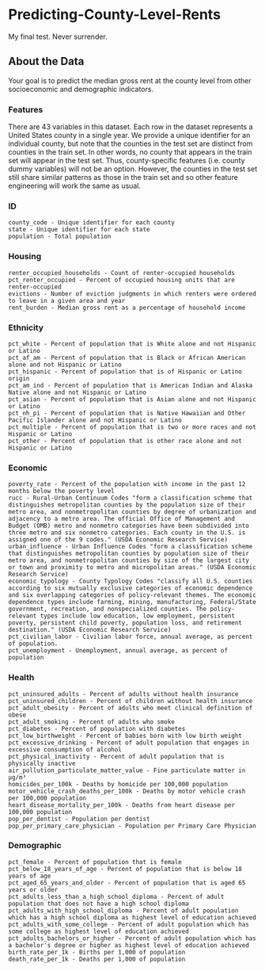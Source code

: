 # Predicting-County-Level-Rents
My final test. Never surrender.

## About the Data

Your goal is to predict the median gross rent at the county level from other socioeconomic and demographic indicators.

### Features

There are 43 variables in this dataset. Each row in the dataset represents a United States county in a single year. We provide a unique identifier for an individual county, but note that the counties in the test set are distinct from counties in the train set. In other words, no county that appears in the train set will appear in the test set. Thus, county-specific features (i.e. county dummy variables) will not be an option. However, the counties in the test set still share similar patterns as those in the train set and so other feature engineering will work the same as usual.

### ID

    county_code - Unique identifier for each county
    state - Unique identifier for each state
    population - Total population

### Housing

    renter_occupied_households - Count of renter-occupied households
    pct_renter_occupied - Percent of occupied housing units that are renter-occupied
    evictions - Number of eviction judgments in which renters were ordered to leave in a given area and year
    rent_burden - Median gross rent as a percentage of household income

### Ethnicity

    pct_white - Percent of population that is White alone and not Hispanic or Latino
    pct_af_am - Percent of population that is Black or African American alone and not Hispanic or Latino
    pct_hispanic - Percent of population that is of Hispanic or Latino origin
    pct_am_ind - Percent of population that is American Indian and Alaska Native alone and not Hispanic or Latino
    pct_asian - Percent of population that is Asian alone and not Hispanic or Latino
    pct_nh_pi - Percent of population that is Native Hawaiian and Other Pacific Islander alone and not Hispanic or Latino
    pct_multiple - Percent of population that is two or more races and not Hispanic or Latino
    pct_other - Percent of population that is other race alone and not Hispanic or Latino

### Economic

    poverty_rate - Percent of the population with income in the past 12 months below the poverty level
    rucc - Rural-Urban Continuum Codes "form a classification scheme that distinguishes metropolitan counties by the population size of their metro area, and nonmetropolitan counties by degree of urbanization and adjacency to a metro area. The official Office of Management and Budget (OMB) metro and nonmetro categories have been subdivided into three metro and six nonmetro categories. Each county in the U.S. is assigned one of the 9 codes." (USDA Economic Research Service)
    urban_influence - Urban Influence Codes "form a classification scheme that distinguishes metropolitan counties by population size of their metro area, and nonmetropolitan counties by size of the largest city or town and proximity to metro and micropolitan areas." (USDA Economic Research Service)
    economic_typology - County Typology Codes "classify all U.S. counties according to six mutually exclusive categories of economic dependence and six overlapping categories of policy-relevant themes. The economic dependence types include farming, mining, manufacturing, Federal/State government, recreation, and nonspecialized counties. The policy-relevant types include low education, low employment, persistent poverty, persistent child poverty, population loss, and retirement destination." (USDA Economic Research Service)
    pct_civilian_labor - Civilian labor force, annual average, as percent of population.
    pct_unemployment - Unemployment, annual average, as percent of population

### Health

    pct_uninsured_adults - Percent of adults without health insurance
    pct_uninsured_children - Percent of children without health insurance
    pct_adult_obesity - Percent of adults who meet clinical definition of obese
    pct_adult_smoking - Percent of adults who smoke
    pct_diabetes - Percent of population with diabetes
    pct_low_birthweight - Percent of babies born with low birth weight
    pct_excessive_drinking - Percent of adult population that engages in excessive consumption of alcohol
    pct_physical_inactivity - Percent of adult population that is physically inactive
    air_pollution_particulate_matter_value - Fine particulate matter in µg/m³
    homicides_per_100k - Deaths by homicide per 100,000 population
    motor_vehicle_crash_deaths_per_100k - Deaths by motor vehicle crash per 100,000 population
    heart_disease_mortality_per_100k - Deaths from heart disease per 100,000 population
    pop_per_dentist - Population per dentist
    pop_per_primary_care_physician - Population per Primary Care Physician

### Demographic

    pct_female - Percent of population that is female
    pct_below_18_years_of_age - Percent of population that is below 18 years of age
    pct_aged_65_years_and_older - Percent of population that is aged 65 years or older
    pct_adults_less_than_a_high_school_diploma - Percent of adult population that does not have a high school diploma
    pct_adults_with_high_school_diploma - Percent of adult population which has a high school diploma as highest level of education achieved
    pct_adults_with_some_college - Percent of adult population which has some college as highest level of education achieved
    pct_adults_bachelors_or_higher - Percent of adult population which has a bachelor's degree or higher as highest level of education achieved
    birth_rate_per_1k - Births per 1,000 of population
    death_rate_per_1k - Deaths per 1,000 of population
